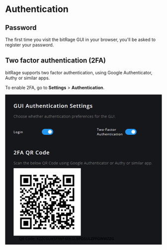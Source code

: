 # Authentication

## Password

The first time you visit the bitRage GUI in your browser, you'll be asked to register your password.

## Two factor authentication \(2FA\)

bitRage supports two factor authentication, using Google Authenticator, Authy or similar apps.

To enable 2FA, go to **Settings** &gt; **Authentication**.

![Do not scan the image above, instead use the unique QR code generated in bitRage.](../../.gitbook/assets/image%20%2830%29.png)

